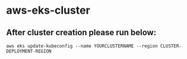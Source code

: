 # aws-eks-cluster
## After cluster creation please run below:
```
aws eks update-kubeconfig --name YOURCLUSTERNAME --region CLUSTER-DEPLOYMENT-REGION
```